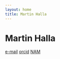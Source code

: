 ```yaml
---
layout: home
title: Martin Halla
---
```


Martin Halla
==============
[e-mail](mailto:m.halla@math.uni-goettingen.de)
[orcid](https://orcid.org/0000-0002-3010-3540)
[NAM](https://num.math.uni-goettingen.de)
